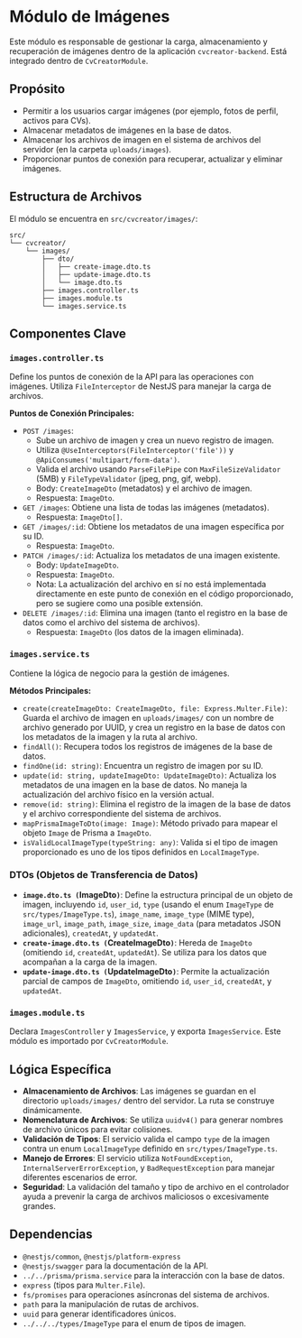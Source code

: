 # Módulo de Imágenes

Este módulo es responsable de gestionar la carga, almacenamiento y recuperación de imágenes dentro de la aplicación `cvcreator-backend`. Está integrado dentro de `CvCreatorModule`.

## Propósito

- Permitir a los usuarios cargar imágenes (por ejemplo, fotos de perfil, activos para CVs).
- Almacenar metadatos de imágenes en la base de datos.
- Almacenar los archivos de imagen en el sistema de archivos del servidor (en la carpeta `uploads/images`).
- Proporcionar puntos de conexión para recuperar, actualizar y eliminar imágenes.

## Estructura de Archivos

El módulo se encuentra en `src/cvcreator/images/`:

```
src/
└── cvcreator/
    └── images/
        ├── dto/
        │   ├── create-image.dto.ts
        │   ├── update-image.dto.ts
        │   └── image.dto.ts
        ├── images.controller.ts
        ├── images.module.ts
        └── images.service.ts
```

## Componentes Clave

### `images.controller.ts`

Define los puntos de conexión de la API para las operaciones con imágenes. Utiliza `FileInterceptor` de NestJS para manejar la carga de archivos.

**Puntos de Conexión Principales:**

- `POST /images`:
  - Sube un archivo de imagen y crea un nuevo registro de imagen.
  - Utiliza `@UseInterceptors(FileInterceptor('file'))` y `@ApiConsumes('multipart/form-data')`.
  - Valida el archivo usando `ParseFilePipe` con `MaxFileSizeValidator` (5MB) y `FileTypeValidator` (jpeg, png, gif, webp).
  - Body: `CreateImageDto` (metadatos) y el archivo de imagen.
  - Respuesta: `ImageDto`.
- `GET /images`: Obtiene una lista de todas las imágenes (metadatos).
  - Respuesta: `ImageDto[]`.
- `GET /images/:id`: Obtiene los metadatos de una imagen específica por su ID.
  - Respuesta: `ImageDto`.
- `PATCH /images/:id`: Actualiza los metadatos de una imagen existente.
  - Body: `UpdateImageDto`.
  - Respuesta: `ImageDto`.
  - Nota: La actualización del archivo en sí no está implementada directamente en este punto de conexión en el código proporcionado, pero se sugiere como una posible extensión.
- `DELETE /images/:id`: Elimina una imagen (tanto el registro en la base de datos como el archivo del sistema de archivos).
  - Respuesta: `ImageDto` (los datos de la imagen eliminada).

### `images.service.ts`

Contiene la lógica de negocio para la gestión de imágenes.

**Métodos Principales:**

- `create(createImageDto: CreateImageDto, file: Express.Multer.File)`: Guarda el archivo de imagen en `uploads/images/` con un nombre de archivo generado por UUID, y crea un registro en la base de datos con los metadatos de la imagen y la ruta al archivo.
- `findAll()`: Recupera todos los registros de imágenes de la base de datos.
- `findOne(id: string)`: Encuentra un registro de imagen por su ID.
- `update(id: string, updateImageDto: UpdateImageDto)`: Actualiza los metadatos de una imagen en la base de datos. No maneja la actualización del archivo físico en la versión actual.
- `remove(id: string)`: Elimina el registro de la imagen de la base de datos y el archivo correspondiente del sistema de archivos.
- `mapPrismaImageToDto(image: Image)`: Método privado para mapear el objeto `Image` de Prisma a `ImageDto`.
- `isValidLocalImageType(typeString: any)`: Valida si el tipo de imagen proporcionado es uno de los tipos definidos en `LocalImageType`.

### DTOs (Objetos de Transferencia de Datos)

- **`image.dto.ts (`ImageDto`)`**: Define la estructura principal de un objeto de imagen, incluyendo `id`, `user_id`, `type` (usando el enum `ImageType` de `src/types/ImageType.ts`), `image_name`, `image_type` (MIME type), `image_url`, `image_path`, `image_size`, `image_data` (para metadatos JSON adicionales), `createdAt`, y `updatedAt`.
- **`create-image.dto.ts (`CreateImageDto`)`**: Hereda de `ImageDto` (omitiendo `id`, `createdAt`, `updatedAt`). Se utiliza para los datos que acompañan a la carga de la imagen.
- **`update-image.dto.ts (`UpdateImageDto`)`**: Permite la actualización parcial de campos de `ImageDto`, omitiendo `id`, `user_id`, `createdAt`, y `updatedAt`.

### `images.module.ts`

Declara `ImagesController` y `ImagesService`, y exporta `ImagesService`. Este módulo es importado por `CvCreatorModule`.

## Lógica Específica

- **Almacenamiento de Archivos**: Las imágenes se guardan en el directorio `uploads/images/` dentro del servidor. La ruta se construye dinámicamente.
- **Nomenclatura de Archivos**: Se utiliza `uuidv4()` para generar nombres de archivo únicos para evitar colisiones.
- **Validación de Tipos**: El servicio valida el campo `type` de la imagen contra un enum `LocalImageType` definido en `src/types/ImageType.ts`.
- **Manejo de Errores**: El servicio utiliza `NotFoundException`, `InternalServerErrorException`, y `BadRequestException` para manejar diferentes escenarios de error.
- **Seguridad**: La validación del tamaño y tipo de archivo en el controlador ayuda a prevenir la carga de archivos maliciosos o excesivamente grandes.

## Dependencias

- `@nestjs/common`, `@nestjs/platform-express`
- `@nestjs/swagger` para la documentación de la API.
- `../../prisma/prisma.service` para la interacción con la base de datos.
- `express` (tipos para `Multer.File`).
- `fs/promises` para operaciones asíncronas del sistema de archivos.
- `path` para la manipulación de rutas de archivos.
- `uuid` para generar identificadores únicos.
- `../../../types/ImageType` para el enum de tipos de imagen.
